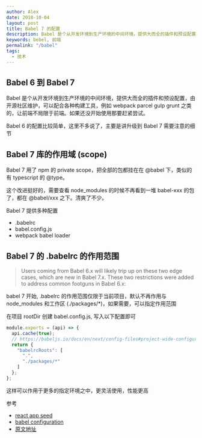 ```yaml
---
author: Alex
date: 2018-10-04
layout: post
title: Babel 7 的配置
description: Babel 是个从开发环境到生产环境的中间环境，提供大而全的插件和预设配置，由开源社区维护，可以配合各种构建工具，例如 webpack parcel gulp grunt 之类的，让前端不局限于前端。如果还没开始使用那要赶紧尝试。
keywords: bebel, 前端
permalink: "/babel"
tags:
  - 技术
---
```


## Babel 6 到 Babel 7

Babel 是个从开发环境到生产环境的中间环境，提供大而全的插件和预设配置，由开源社区维护，可以配合各种构建工具，例如 webpack parcel gulp grunt 之类的，让前端不局限于前端。如果还没开始使用那要赶紧尝试。

Babel 6 的配置比较简单，这里不多说了，主要是讲升级到 Babel 7 需要注意的细节

## Babel 7 库的作用域 (scope)

Babel 7 用了 npm 的 private scope，把全部的包都挂在在 @babel 下，类似的有 typescript 的 @type。

这个改进挺好的，需要查看 node_modules 的时候不再看到一堆 babel-xxx 的包了，都在 @babel/xxx 之下。清爽了不少。

Babel 7 提供多种配置

- .babelrc
- babel.config.js
- webpack babel loader

## Babel 7 的 .babelrc 的作用范围

> Users coming from Babel 6.x will likely trip up on these two edge cases, which are new in Babel 7.x. These two restrictions were added to address common footguns in Babel 6.x:

babel 7 开始, .babelrc 的作用范围仅限于当前项目，默认不再作用与 node_modules 和工作区 (./packages/*)，如果需要，可以指定作用范围

在项目 rootDir 创建 babel.config.js, 写入以下配置即可

```js
module.exports = (api) => {
  api.cache(true);
  // https://babeljs.io/docs/en/next/config-files#project-wide-configuration
  return {
    "babelrcRoots": [
      ".",
      "./packages/*"
    ]
  };
};
```

这样可以作用于更多的指定环境之中，更灵活使用，性能更高

参考

- [react app seed](https://github.com/SANGET/react-app-seed.git)
- [babel configuration](https://babeljs.io/docs/en/next/config-files#project-wide-configuration)
- [原文地址](https://ukelli.com/babel)
